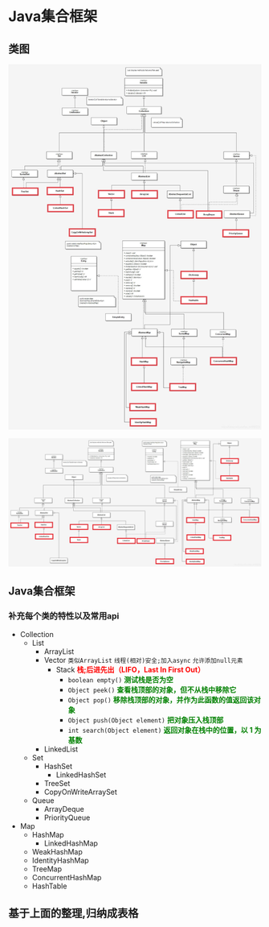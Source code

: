 # Java集合框架

## 类图

![](img/Collection类图.jpg)

![](img/Collection类图02.jpg)

## Java集合框架

### 补充每个类的特性以及常用api

- Collection
  - List
    - ArrayList
    - Vector `类似ArrayList` `线程(相对)安全;加入async` `允许添加null元素`
      - Stack <strong style="color:red;">栈;后进先出（LIFO，Last In First Out）</strong>
        - `boolean empty()` <strong style="color:green;">测试栈是否为空</strong>
        - `Object peek()` <strong style="color:green;">查看栈顶部的对象，但不从栈中移除它</strong>
        - `Object pop()` <strong style="color:green;">移除栈顶部的对象，并作为此函数的值返回该对象</strong>
        - `Object push(Object element)` <strong style="color:green;">把对象压入栈顶部</strong>
        - `int search(Object element)` <strong style="color:green;">返回对象在栈中的位置，以 1 为基数</strong>
    - LinkedList
  - Set
    - HashSet
      - LinkedHashSet
    - TreeSet
    - CopyOnWriteArraySet
  - Queue
    - ArrayDeque
    - PriorityQueue
- Map
  - HashMap
    - LinkedHashMap
  - WeakHashMap
  - IdentityHashMap
  - TreeMap
  - ConcurrentHashMap
  - HashTable

## 基于上面的整理,归纳成表格

